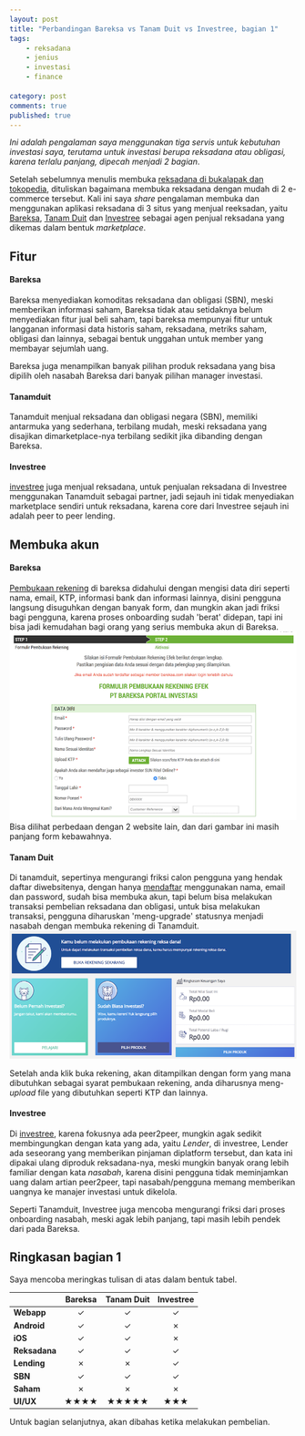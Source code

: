 ```yaml
---
layout: post
title: "Perbandingan Bareksa vs Tanam Duit vs Investree, bagian 1"
tags: 
    - reksadana
    - jenius
    - investasi
    - finance

category: post
comments: true
published: true
---
```


_Ini adalah pengalaman saya menggunakan tiga servis untuk kebutuhan investasi saya, terutama untuk investasi berupa reksadana atau obligasi, karena terlalu panjang, dipecah menjadi 2 bagian_.

Setelah sebelumnya menulis membuka [reksadana di bukalapak dan tokopedia](/2018/07/perbandingan-reksadana-tokopedia-bukalapak), dituliskan bagaimana membuka reksadana dengan mudah di 2 e-commerce tersebut. Kali ini saya *share* pengalaman membuka dan menggunakan aplikasi reksadana di 3 situs yang menjual reeksadan, yaitu [Bareksa](https://www.bareksa.com/), [Tanam Duit](https://tanamduit.com/) dan [Investree](https://investree.id) sebagai agen penjual reksadana yang dikemas dalam bentuk *marketplace*.
<!--more-->
## Fitur
#### Bareksa
Bareksa menyediakan komoditas reksadana dan obligasi (SBN), meski memberikan informasi saham, Bareksa tidak atau setidaknya belum menyediakan fitur jual beli saham, tapi bareksa mempunyai fitur untuk langganan informasi data historis saham, reksadana, metriks saham, obligasi dan lainnya, sebagai bentuk unggahan untuk member yang membayar sejumlah uang. 

Bareksa juga menampilkan banyak pilihan produk reksadana yang bisa dipilih oleh nasabah Bareksa dari banyak pilihan manager investasi.

#### Tanamduit
Tanamduit menjual reksadana dan obligasi negara (SBN), memiliki antarmuka yang sederhana, terbilang mudah, meski reksadana yang disajikan dimarketplace-nya terbilang sedikit jika dibanding dengan Bareksa. 

#### Investree
[investree](https://www.investree.id/referral/CZMZE) juga menjual reksadana, untuk penjualan reksadana di Investree menggunakan Tanamduit sebagai partner, jadi sejauh ini tidak menyediakan marketplace sendiri untuk reksadana, karena core dari Investree sejauh ini adalah peer to peer lending.

## Membuka akun
#### Bareksa
[Pembukaan rekening](https://www.bareksa.com/reksadana/public/id/client/register/step_1) di bareksa didahului dengan mengisi data diri seperti nama, email, KTP, informasi bank dan informasi lainnya, disini pengguna langsung disuguhkan dengan banyak form, dan mungkin akan jadi friksi bagi pengguna, karena proses onboarding sudah 'berat' didepan, tapi ini bisa jadi kemudahan bagi orang yang serius membuka akun di Bareksa.
[![bareksa open account](/images/posts/reksadana/bareksa-first-small.png)](/images/posts/reksadana/bareksa-first.png)
Bisa dilihat perbedaan dengan 2 website lain, dan dari gambar ini masih panjang form kebawahnya.

#### Tanam Duit
Di tanamduit, sepertinya mengurangi friksi calon pengguna yang hendak daftar diwebsitenya, dengan hanya [mendaftar](https://www.tanamduit.com/individual/account/signup) menggunakan nama, email dan password, sudah bisa membuka akun, tapi belum bisa melakukan transaksi pembelian reksadana dan obligasi, untuk bisa melakukan transaksi, pengguna diharuskan 'meng-upgrade' statusnya menjadi nasabah dengan membuka rekening di Tanamduit.
[![tanamduit firt time login](/images/posts/reksadana/tanamduit-first-small.png)](/images/posts/reksadana/tanamduit-first.png)

Setelah anda klik buka rekening, akan ditampilkan dengan form yang mana dibutuhkan sebagai syarat pembukaan rekening, anda diharusnya meng-*upload* file yang dibutuhkan seperti KTP dan lainnya.

#### Investree
Di [investree](https://www.investree.id/reksadana), karena fokusnya ada peer2peer, mungkin agak sedikit membingungkan dengan kata yang ada, yaitu *Lender*, di investree, Lender ada seseorang yang memberikan pinjaman diplatform tersebut, dan kata ini dipakai ulang diproduk reksadana-nya, meski mungkin banyak orang lebih familiar dengan kata *nasabah*, karena disini pengguna tidak meminjamkan uang dalam artian peer2peer, tapi nasabah/pengguna memang memberikan uangnya ke manajer investasi untuk dikelola.

Seperti Tanamduit, Investree juga mencoba mengurangi friksi dari proses onboarding nasabah, meski agak lebih panjang, tapi masih lebih pendek dari pada Bareksa.


## Ringkasan bagian 1
Saya mencoba meringkas tulisan di atas dalam bentuk tabel.

|  | Bareksa| Tanam Duit | Investree|
|--|:--:|:--:|:--:|
|**Webapp**|&#10003;|&#10003;|&#10003;|
|**Android**|&#10003;|&#10003;|&#10007;|
|**iOS**|&#10003;|&#10003;|&#10007;|
|**Reksadana**|&#10003;|&#10003;|&#10003;|
|**Lending**|&#10007;|&#10007;|&#10003;|
|**SBN**|&#10003;|&#10003;|&#10003;|
|**Saham**|&#10007;|&#10007;|&#10007;|
|**UI/UX**|&#9733;&#9733;&#9733;&#9733;|&#9733;&#9733;&#9733;&#9733;&#9733;|&#9733;&#9733;&#9733;|

Untuk bagian selanjutnya, akan dibahas ketika melakukan pembelian.